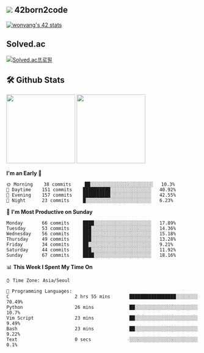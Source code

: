 
## <img src="https://img.shields.io/badge/-000000?style=flat&logo=42&logoColor=white"> 42born2code
[![wonyang's 42 stats](https://badge42.vercel.app/api/v2/cl5nhe5b6007809kydha7ht42/stats?cursusId=21&coalitionId=88)](https://profile.intra.42.fr/users/wonyang)

## Solved.ac
[![Solved.ac프로필](http://mazassumnida.wtf/api/v2/generate_badge?boj=bennyws)](https://solved.ac/bennyws)

## 🛠️ Github Stats
<p>
  <img height="180em" src="https://github-readme-stats-veggie-garden.vercel.app/api?username=gemstoneyang&show_icons=true&include_all_commits=true&bg_color=30,e96443,904e95&title_color=fff&text_color=fff">
  <img height="180em" src="https://github-readme-stats-veggie-garden.vercel.app/api/top-langs/?username=gemstoneyang&layout=compact&bg_color=30,e96443,904e95&title_color=fff&text_color=fff">
</p>

<!--START_SECTION:waka-->
**I'm an Early 🐤** 

```text
🌞 Morning    38 commits     ██░░░░░░░░░░░░░░░░░░░░░░░   10.3% 
🌆 Daytime    151 commits    ██████████░░░░░░░░░░░░░░░   40.92% 
🌃 Evening    157 commits    ██████████░░░░░░░░░░░░░░░   42.55% 
🌙 Night      23 commits     █░░░░░░░░░░░░░░░░░░░░░░░░   6.23%

```
📅 **I'm Most Productive on Sunday** 

```text
Monday       66 commits     ████░░░░░░░░░░░░░░░░░░░░░   17.89% 
Tuesday      53 commits     ███░░░░░░░░░░░░░░░░░░░░░░   14.36% 
Wednesday    56 commits     ███░░░░░░░░░░░░░░░░░░░░░░   15.18% 
Thursday     49 commits     ███░░░░░░░░░░░░░░░░░░░░░░   13.28% 
Friday       34 commits     ██░░░░░░░░░░░░░░░░░░░░░░░   9.21% 
Saturday     44 commits     ███░░░░░░░░░░░░░░░░░░░░░░   11.92% 
Sunday       67 commits     ████░░░░░░░░░░░░░░░░░░░░░   18.16%

```


📊 **This Week I Spent My Time On** 

```text
⌚︎ Time Zone: Asia/Seoul

💬 Programming Languages: 
C                        2 hrs 55 mins       █████████████████░░░░░░░░   70.49% 
Python                   26 mins             ██░░░░░░░░░░░░░░░░░░░░░░░   10.7% 
Vim Script               23 mins             ██░░░░░░░░░░░░░░░░░░░░░░░   9.49% 
Bash                     23 mins             ██░░░░░░░░░░░░░░░░░░░░░░░   9.22% 
Text                     0 secs              ░░░░░░░░░░░░░░░░░░░░░░░░░   0.1%

```


<!--END_SECTION:waka-->
